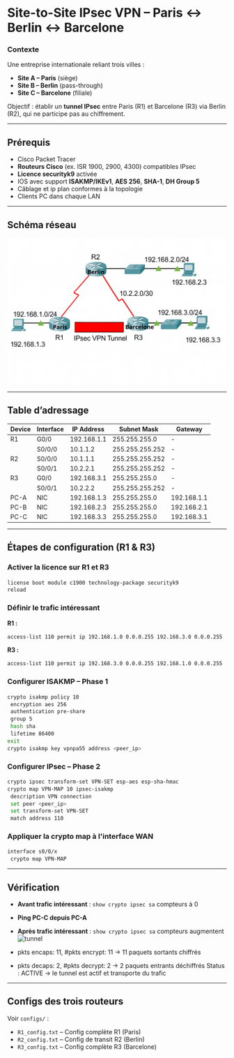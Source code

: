 # Site-to-Site IPsec VPN – Paris ↔ Berlin ↔ Barcelone

### Contexte
Une entreprise internationale reliant trois villes :
- **Site A – Paris** (siège)
- **Site B – Berlin** (pass-through)
- **Site C – Barcelone** (filiale)

Objectif : établir un **tunnel IPsec** entre Paris (R1) et Barcelone (R3) via Berlin (R2), qui ne participe pas au chiffrement.

---

##  Prérequis
- Cisco Packet Tracer 
- **Routeurs Cisco** (ex. ISR 1900, 2900, 4300) compatibles IPsec
- **Licence securityk9** activée
- IOS avec support **ISAKMP/IKEv1**, **AES 256**, **SHA-1**, **DH Group 5**
- Câblage et ip plan conformes à la topologie
- Clients PC dans chaque LAN

---

##  Schéma réseau
![Schéma réseau](schema.png)

---

##  Table d’adressage
| Device | Interface | IP Address     | Subnet Mask     | Gateway       |
|--------|-----------|---------------|-----------------|---------------|
| R1     | G0/0      | 192.168.1.1   | 255.255.255.0   | -             |
|        | S0/0/0    | 10.1.1.2      | 255.255.255.252 | -             |
| R2     | S0/0/0    | 10.1.1.1      | 255.255.255.252 | -             |
|        | S0/0/1    | 10.2.2.1      | 255.255.255.252 | -             |
| R3     | G0/0      | 192.168.3.1   | 255.255.255.0   | -             |
|        | S0/0/1    | 10.2.2.2      | 255.255.255.252 | -             |
| PC-A   | NIC       | 192.168.1.3   | 255.255.255.0   | 192.168.1.1   |
| PC-B   | NIC       | 192.168.2.3   | 255.255.255.0   | 192.168.2.1   |
| PC-C   | NIC       | 192.168.3.3   | 255.255.255.0   | 192.168.3.1   |
------------------------------------------------------------------------

##  Étapes de configuration (R1 & R3)

### Activer la licence sur  R1 et R3
```bash
license boot module c1900 technology-package securityk9
reload
```

### Définir le trafic intéressant

**R1 :**

```bash
access-list 110 permit ip 192.168.1.0 0.0.0.255 192.168.3.0 0.0.0.255
```

**R3 :**

```bash
access-list 110 permit ip 192.168.3.0 0.0.0.255 192.168.1.0 0.0.0.255
```

### Configurer ISAKMP – Phase 1

```bash
crypto isakmp policy 10
 encryption aes 256
 authentication pre-share
 group 5
 hash sha
 lifetime 86400
exit
crypto isakmp key vpnpa55 address <peer_ip>
```

### Configurer IPsec – Phase 2

```bash
crypto ipsec transform-set VPN-SET esp-aes esp-sha-hmac
crypto map VPN-MAP 10 ipsec-isakmp
 description VPN connection
 set peer <peer_ip>
 set transform-set VPN-SET
 match address 110
```

### Appliquer la crypto map à l'interface WAN

```bash
interface s0/0/x
 crypto map VPN-MAP
```

----------

##  Vérification

-   **Avant trafic intéressant** : `show crypto ipsec sa`  compteurs à 0
-   **Ping PC-C depuis PC-A**
-   **Après trafic intéressant** : `show crypto ipsec sa`  compteurs augmentent
![tunnel](show-tunnel.png)

- pkts encaps: 11, #pkts encrypt: 11 → 11 paquets sortants chiffrés
- pkts decaps: 2, #pkts decrypt: 2 → 2 paquets entrants déchiffrés
Status : ACTIVE → le tunnel est actif et transporte du trafic

----------

##  Configs des trois routeurs

Voir `configs/` :

-   `R1_config.txt` – Config complète R1 (Paris)
-   `R2_config.txt` – Config de transit R2 (Berlin)
-   `R3_config.txt` – Config complète R3 (Barcelone)

